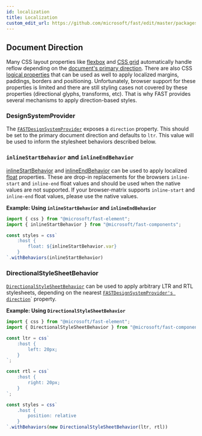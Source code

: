 ```yaml
---
id: localization
title: Localization
custom_edit_url: https://github.com/microsoft/fast/edit/master/packages/web-components/fast-components/docs/design/localization.md
---
```


## Document Direction
Many CSS layout properties like [flexbox](https://developer.mozilla.org/en-US/docs/Web/CSS/CSS_Flexible_Box_Layout/Basic_Concepts_of_Flexbox) and [CSS grid](https://developer.mozilla.org/en-US/docs/Web/CSS/CSS_Grid_Layout/Basic_Concepts_of_Grid_Layout) automatically handle reflow depending on the [document's primary direction](https://www.w3.org/International/questions/qa-html-dir). There are also CSS [logical properties](https://developer.mozilla.org/en-US/docs/Web/CSS/CSS_Logical_Properties/Basic_concepts) that can be used as well to apply localized margins, paddings, borders and positioning. Unfortunately, browser support for these properties is limited and there are still styling cases not covered by these properties (directional glyphs, transforms, etc). That is why FAST provides several mechanisms to apply direction-based styles.

### DesignSystemProvider
The [`FASTDesignSystemProvider`](docs/api/fast-components-msft.fastdesignsystemprovider/) exposes a `direction` property. This should be set to the primary document direction and defaults to `ltr`. This value will be used to inform the stylesheet behaviors described below.

### `inlineStartBehavior` and `inlineEndBehavior`
[inlineStartBehavior](docs/api/fast-components-msft.inlinestartbehavior/) and [inlineEndBehavior](docs/api/fast-components-msft.inlineendbehavior/) can be used to apply localized [float](https://developer.mozilla.org/en-US/docs/Web/CSS/float) properties. These are drop-in replacements for the browsers `inline-start` and `inline-end` float values and should be used when the native values are not supported. If your browser-matrix supports `inline-start` and `inline-end` float values, please use the native values.

**Example: Using `inlineStartBehavior` and `inlineEndBehavior`**
```ts
import { css } from "@microsoft/fast-element";
import { inlineStartBehavior } from "@microsoft/fast-components";

const styles = css`
    :host {
        float: ${inlineStartBehavior.var}
    }
`.withBehaviors(inlineStartBehavior)
```

### DirectionalStyleSheetBehavior
[`DirectionalStyleSheetBehavior`](docs/api/fast-foundation.directionalstylesheetbehavior/) can be used to apply arbitrary LTR and RTL stylesheets, depending on the nearest [`FASTDesignSystemProvider's direction`](docs/api/fast-components-msft.fastdesignsystemprovider.direction/)` property.

**Example: Using `DirectionalStyleSheetBehavior`**
```ts
import { css } from "@microsoft/fast-element";
import { DirectionalStyleSheetBehavior } from "@microsoft/fast-components";

const ltr = css`
    :host {
        left: 20px;
    }
`;

const rtl = css`
    :host {
        right: 20px;
    }
`;

const styles = css`
    .host {
        position: relative
    }
`.withBehaviors(new DirectionalStyleSheetBehavior(ltr, rtl))
```